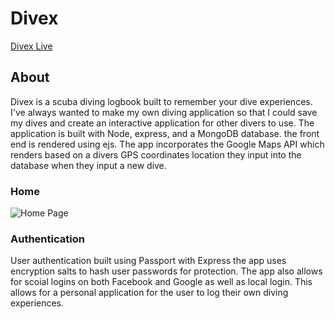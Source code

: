 # Divex
[Divex Live](http://divex.herokuapp.com/ "Divex")

## About
Divex is a scuba diving logbook built to remember your dive experiences. I've always wanted to make my own diving application so that I could save my dives and create an interactive application for other divers to use. The application is built with Node, express, and a MongoDB database. the front end is rendered using ejs. The app incorporates the Google Maps API which renders based on a divers GPS coordinates location they input into the database when they input a new dive.

### Home 
![Home Page](/public/images/home-page.png) 

### Authentication
User authentication built using Passport with Express the app uses encryption salts to hash user passwords for protection. The app also allows for scoial logins on both Facebook and Google as well as local login. This allows for a personal application for the user to log their own diving experiences. 
